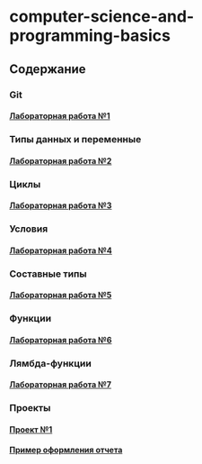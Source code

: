 # computer-science-and-programming-basics

## Содержание

### Git

#### [Лабораторная работа №1](labs/lab1.md)

### Типы данных и переменные

#### [Лабораторная работа №2](labs/lab2.md)

### Циклы

#### [Лабораторная работа №3](labs/lab3.md)

### Условия

#### [Лабораторная работа №4](labs/lab4.md)

### Составные типы

#### [Лабораторная работа №5](labs/lab5.md)

### Функции

#### [Лабораторная работа №6](labs/lab6.pdf)

### Лямбда-функции

#### [Лабораторная работа №7](labs/lab7.md)

### Проекты

#### [Проект №1](labs/project1.md)
#### [Пример оформления отчета](labs/report.pdf)
